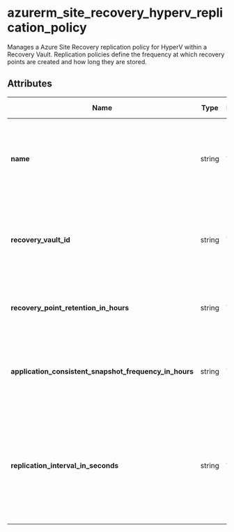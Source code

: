 # azurerm_site_recovery_hyperv_replication_policy

Manages a Azure Site Recovery replication policy for HyperV within a Recovery Vault. Replication policies define the frequency at which recovery points are created and how long they are stored.

## Attributes

| Name | Type | Required? | Default  | possible values | Description |
| ---- | ---- | --------- | -------- | ----------- | ----------- |
| **name** | string | True | -  |  -  | The name of the replication policy. Changing this forces a new resource to be created. | 
| **recovery_vault_id** | string | True | -  |  -  | The id of the vault that should be updated. Changing this forces a new resource to be created. | 
| **recovery_point_retention_in_hours** | string | True | -  |  -  | The duration in hours for which the recovery points need to be stored. | 
| **application_consistent_snapshot_frequency_in_hours** | string | True | -  |  -  | Specifies the frequency at which to create application consistent recovery points. | 
| **replication_interval_in_seconds** | string | True | -  |  `30`, `300`  | Specifies how frequently data should be synchronized between source and target locations. Possible values are `30` and `300`. | 


